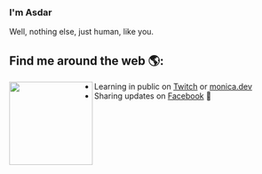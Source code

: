 ### I'm Asdar

Well, nothing else, just human, like you. 

<!-- - 💻 https://asdarnugraha.com -->

## Find me around the web 🌎:
<a href="javascript:;"><img align="left" width="150" height="150" src="https://user-images.githubusercontent.com/5713670/87202985-820dcb80-c2b6-11ea-9f56-7ec461c497c3.gif?raw=true"></a>
- Learning in public on <a href="https://www.twitch.tv/blacktechdiva">Twitch</a> or <a href="https://www.monica.dev">monica.dev</a>
- Sharing updates on <a href="https://facebook.com/in/4SD4R/">Facebook</a> 💼
